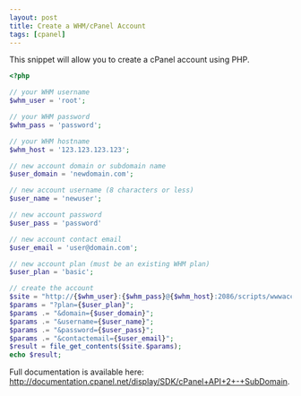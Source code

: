 ```yaml
---
layout: post
title: Create a WHM/cPanel Account
tags: [cpanel]
---
```


This snippet will allow you to create a cPanel account using PHP.

<!--break-->

```php
<?php

// your WHM username
$whm_user = 'root';

// your WHM password
$whm_pass = 'password';

// your WHM hostname
$whm_host = '123.123.123.123';

// new account domain or subdomain name
$user_domain = 'newdomain.com';

// new account username (8 characters or less)
$user_name = 'newuser';

// new account password
$user_pass = 'password'

// new account contact email
$user_email = 'user@domain.com';

// new account plan (must be an existing WHM plan)
$user_plan = 'basic';

// create the account
$site = "http://{$whm_user}:{$whm_pass}@{$whm_host}:2086/scripts/wwwacct";
$params = "?plan={$user_plan}";
$params .= "&domain={$user_domain}";
$params .= "&username={$user_name}";
$params .= "&password={$user_pass}";
$params .= "&contactemail={$user_email}";
$result = file_get_contents($site.$params);
echo $result;
```

Full documentation is available here: <a href="http://documentation.cpanel.net/display/SDK/cPanel+API+2+-+SubDomain">http://documentation.cpanel.net/display/SDK/cPanel+API+2+-+SubDomain</a>.